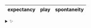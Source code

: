 | expectancy | play | spontaneity |
| :--------: | :--: | :---------: |

<details>
  <summary>✨</summary>
  These words are chosen at random each day. New words will appear here tomorrow morning.
</details>